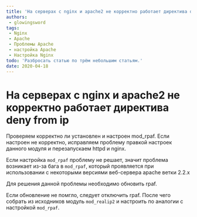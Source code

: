 ```yaml
---
title: 'На серверах с nginx и apache2 не корректно работает директива deny from ip'
authors: 
 - glowingsword
tags:
 - Nginx
 - Apache
 - Проблемы Apache
 - настройка Apache
 - Настройка Nginx
todo: 'Разбросать статью по трём небольшим статьям.'
date: 2020-04-18
---
```

# На серверах с nginx и apache2 не корректно работает директива deny from ip

Проверяем корректно ли установлен и настроен mod_rpaf. Если настроен не корректно, исправляем проблему правкой настроек данного модуля и перезапускаем httpd и nginx.

Если настройка `mod_rpaf` проблему не решает, значит проблема возникает
из-за бага в `mod_rpaf`, который проявляется при использовании с
некоторыми версиями веб-сервера apache ветки 2.2.x

Для решения данной проблемы необходимо обновить rpaf.

Если обновление не помгло, следует отключить rpaf. После чего собрать из
исходников модуль `mod_realip2` и настроить по аналогии с настройкой `mod_rpaf`.

